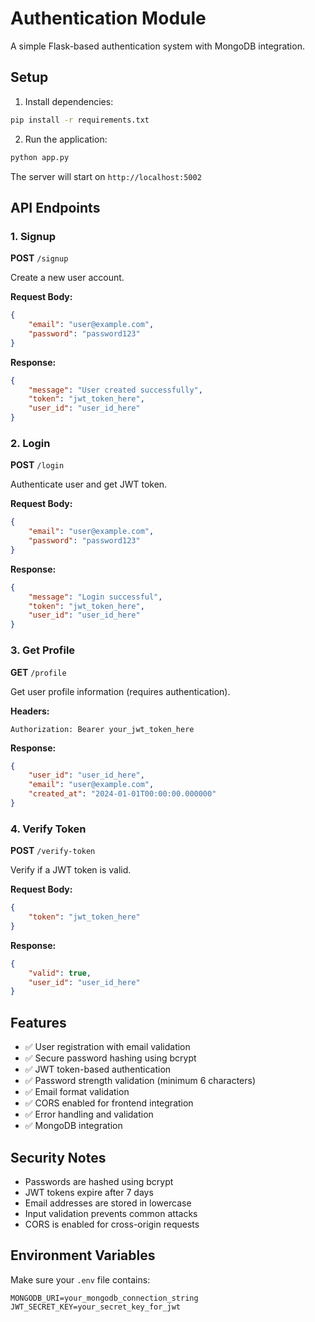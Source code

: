 # Authentication Module

A simple Flask-based authentication system with MongoDB integration.

## Setup

1. Install dependencies:
```bash
pip install -r requirements.txt
```

2. Run the application:
```bash
python app.py
```

The server will start on `http://localhost:5002`

## API Endpoints

### 1. Signup
**POST** `/signup`

Create a new user account.

**Request Body:**
```json
{
    "email": "user@example.com",
    "password": "password123"
}
```

**Response:**
```json
{
    "message": "User created successfully",
    "token": "jwt_token_here",
    "user_id": "user_id_here"
}
```

### 2. Login
**POST** `/login`

Authenticate user and get JWT token.

**Request Body:**
```json
{
    "email": "user@example.com",
    "password": "password123"
}
```

**Response:**
```json
{
    "message": "Login successful",
    "token": "jwt_token_here",
    "user_id": "user_id_here"
}
```

### 3. Get Profile
**GET** `/profile`

Get user profile information (requires authentication).

**Headers:**
```
Authorization: Bearer your_jwt_token_here
```

**Response:**
```json
{
    "user_id": "user_id_here",
    "email": "user@example.com",
    "created_at": "2024-01-01T00:00:00.000000"
}
```

### 4. Verify Token
**POST** `/verify-token`

Verify if a JWT token is valid.

**Request Body:**
```json
{
    "token": "jwt_token_here"
}
```

**Response:**
```json
{
    "valid": true,
    "user_id": "user_id_here"
}
```

## Features

- ✅ User registration with email validation
- ✅ Secure password hashing using bcrypt
- ✅ JWT token-based authentication
- ✅ Password strength validation (minimum 6 characters)
- ✅ Email format validation
- ✅ CORS enabled for frontend integration
- ✅ Error handling and validation
- ✅ MongoDB integration

## Security Notes

- Passwords are hashed using bcrypt
- JWT tokens expire after 7 days
- Email addresses are stored in lowercase
- Input validation prevents common attacks
- CORS is enabled for cross-origin requests

## Environment Variables

Make sure your `.env` file contains:
```
MONGODB_URI=your_mongodb_connection_string
JWT_SECRET_KEY=your_secret_key_for_jwt
```
